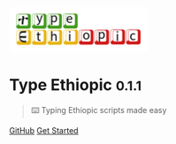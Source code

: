 ![logo](_media/logo.png)

# Type Ethiopic <small>0.1.1</small>

> ⌨️ Typing Ethiopic scripts made easy

[GitHub](https://github.com/eyuelberga/type-ethiopic)
[Get Started](#type-ethiopic)
